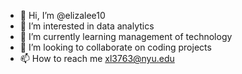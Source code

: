 - 👋 Hi, I’m @elizalee10
- 👀 I’m interested in data analytics
- 🌱 I’m currently learning management of technology
- 💞️ I’m looking to collaborate on coding projects
- 📫 How to reach me xl3763@nyu.edu

<!---
elizalee10/elizalee10 is a ✨ special ✨ repository because its `README.md` (this file) appears on your GitHub profile.
You can click the Preview link to take a look at your changes.
--->
